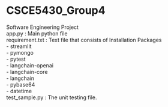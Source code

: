 # CSCE5430_Group4 <br>
Software Engineering Project<br>
app.py : Main python file <br>
requirement.txt : Text file that consists of Installation Packages <br>
        - streamlit <br>
        - pymongo <br>
        - pytest <br>
        - langchain-openai<br>
        - langchain-core<br>
        - langchain<br>
        - pybase64<br>
        - datetime<br>
test_sample.py : The unit testing file.
